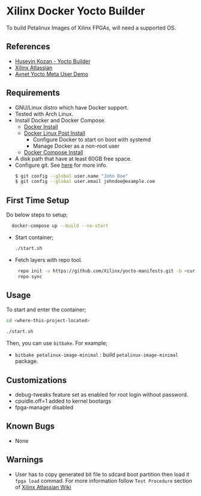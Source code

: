  # Xilinx Docker Yocto Builder
 
 To build Petalinux Images of Xilinx FPGAs, will need a supported OS. 
 
 
 ## References
   - [Huseyin Kozan - Yocto Builder](https://github.com/huseyinkozan/toradex-docker-yocto-builder)
   - [Xilinx Atlassian](https://xilinx-wiki.atlassian.net/wiki/spaces/A/pages/18841862/Install+and+Build+with+Xilinx+Yocto)
   - [Avnet Yocto Meta User Demo](https://xterra2.avnet.com/yocto/yocto-meta-user-demo)
 
 ## Requirements

 * GNU/Linux distro which have Docker support.
  * Tested with Arch Linux.
* Install Docker and Docker Compose.
  * [Docker Install](https://docs.docker.com/engine/install/ubuntu/)
  * [Docker Linux Post Install](https://docs.docker.com/engine/install/linux-postinstall/)
    * Configure Docker to start on boot with systemd
    * Manage Docker as a non-root user
  * [Docker Compose Install](https://docs.docker.com/compose/install/)
* A disk path that have at least 60GB free space.
* Configure git. See [here](https://git-scm.com/book/en/v2/Customizing-Git-Git-Configuration) for more info.
  ```bash
  $ git config --global user.name "John Doe"
  $ git config --global user.email johndoe@example.com
  ```
  
  
  
## First Time Setup

Do below steps to setup;
   ```bash
     docker-compose up --build --no-start
   ```
   
* Start container;
  ```bash
  ./start.sh
  ```
* Fetch layers with repo tool.
  ```bash
   repo init -u https://github.com/Xilinx/yocto-manifests.git -b <current-release>
   repo sync
   ```
   
   
## Usage

To start and enter the container;
   ```bash
   cd <where-this-project-located>

   ./start.sh
   ```


Then, you can use `bitbake`. For example;
* `bitbake petalinux-image-minimal` : build `petalinux-image-minimal` package.

## Customizations
   - debug-tweaks feature set as enabled for root login without password.
   - cpuidle.off=1 added to kernel bootargs
   - fpga-manager disabled

## Known Bugs
   - None

## Warnings
   - User has to copy generated bit file to sdcard boot partition then load it ```fpga load``` commad. For more information follow ```Test Procedure``` section of [Xilinx Atlassian Wiki](https://xilinx-wiki.atlassian.net/wiki/spaces/A/pages/124682257/U-Boot+FPGA+Driver)